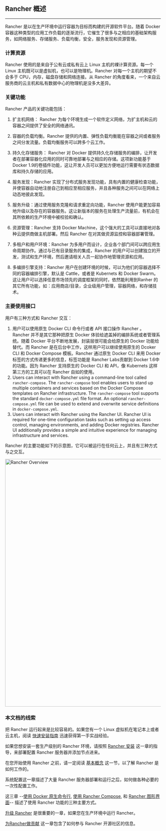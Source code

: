 ## Rancher 概述
---
Rancher 是以在生产环境中运行容器为目标而构建的开源软件平台。随着 Docker 容器这种类型的应用工作负载的逐渐流行，它催生了很多与之相应的基础架构服务，如网络服务、存储服务、负载均衡，安全，服务发现和资源管理。

### 计算资源

Rancher 使用的是来自于公有云或私有云上 Linux 主机的裸计算资源。每一个 Linux 主机既可以是虚拟机，也可以是物理机。Rancher 对每一个主机的期望不会多于 CPU，内存，磁盘存储和网络连接。从 Rancher 的角度看来，一个来自云服务商的云主机和私有数据中心的物理机是没多大差异。

### 关键功能

Rancher 产品的关键功能包括： 

1. 扩主机网络： Rancher 为每个环境生成一个软件定义网络，为扩主机和云的容器之间提供了安全的网络通讯。

2. 容器的负载均衡。Rancher 提供的内置、弹性负载均衡能在容器之间或者服务之间分发流量。负载均衡服务可以跨多个云工作。

3. 持久化存储服务： Rancher 对 Docker 提供持久化存储服务的编排，让开发者在部署容器化应用的同时可靠地部署与之相应的存储。这项新功能基于 Docker 1.9的卷插件功能，这让开发人员可以更加方便地运行需要有状态数据库和持久存储的应用。

4.	服务发现：Rancher 实现了分布式服务发现功能，具有内置的健康检查功能，并使容器自动地注册自己到相应至相应服务，并且各种服务之间可以在网络上动态地彼此发现。

5.	服务升级：通过使用服务克隆和请求重定向功能，Rancher 使用户能更加容易地升级以及存在的容器服务。这让新版本的服务在处理生产流量前，有机会在其所依赖的生产环境中被校验和确认。 

6.	资源管理：Rancher 支持 Docker Machine，这个强大的工具可以直接地对各种云提供商做主机部署。然后 Rancher 在对其做资源监控和容器部署管理。

7. 多租户和用户环境：Rancher 为多用户而设计，企业各个部门间可以跨应用生命周期协作。通过与已有目录服务的集成，Rancher 的用户可以创建独立的开发，测试和生产环境，然后邀请相关人员一起协作地管理资源和应用。

8. 多编排引擎支持：Rancher 用户在创建环境的时候，可以为他们的容器选择不同的容器编排引擎，默认是 Cattle，或者是 Kubernets 和 Docker Swarm。这让用户可以选择任意市场领先的调度框架的同时，依然能利用到Ranher 的其它所有功能，如：应用商店/目录，企业级用户管理，容器网络，和存储技术。

### 主要使用接口

用户有三种方式和 Rancher 交互：

1. 用户可以使用原生 Docker CLI 命令行或者 API 接口操作 Rancher 。Rancher 并不是其它那种把原生 Docker 体验给遮盖掉的编排系统或者管理系统。随着 Docker 平台不断地发展，封装层很可能会给原生的 Docker 功能给替代。而 Rancher 是在后台中工作，这样用户可以继续使用原生的 Dcoker CLI 和 Docker Compose 模板。Rancher 通过原生 Docker CLI 来用 Docker 标签的方式传递更多的信息，标签功能是 Rancher Labs贡献到 Docker 1.6中的功能。因为 Rancher 支持原生的 Docker CLI 和 API，像 Kubernets 这样第三方的工具可以在 Rancher 自如的使用。
2. Users can interact with Rancher using a command-line tool called `rancher-compose`. The `rancher-compose` tool enables users to stand up multiple containers and services based on the Docker Compose templates on Rancher infrastructure. The `rancher-compose` tool supports the standard `docker-compose.yml` file format. An optional `rancher-compose.yml` file can be used to extend and overwrite service definitions in `docker-compose.yml`.
3. Users can interact with Rancher using the Rancher UI. Rancher UI is required for one-time configuration tasks such as setting up access control, managing environments, and adding Docker registries. Rancher UI additionally provides a simple and intuitive experience for managing infrastructure and services.

Rancher 的主要功能如下的示意图，它可以被运行在任何云上，并且有三种方式与之交互。

<img src="{{site.baseurl}}/images/rancher_overview.png" width="800" alt="Rancher Overview">

### 本文档的线索

把 Rancher 运行起来是比较容易的。如果您有一个 Linux 虚拟机在笔记本上或者云主机，阅读  [快速安装指南]({{site.baseurl}}/QuickStartGuide/) 迅速获得第一手实战经验。

如果您想安装一套生产级别的 Rancher 环境，请按照  [Rancher 安装]({{site.baseurl}}/Installing-Rancher/Single-Node/) 这一章的指导，来部署配置 Rancher 服务器并添加节点进来。

在您开始使用 Rancher 之前，请一定阅读 [基本概念]({{site.baseurl}}/concepts/) 这一节，以了解 Rancher 是如何工作的。

系统配置这一章描述了大量 Rancher 服务器部署和运行之后，如何做各种必要的一次性配置工作。

这三章 --[使用 Docker 原生命令行]({{site.baseurl}}/rancher/native-docker/), [使用 Rancher Compose]({{site.baseurl}}/rancher/rancher-compose), 和 [Rancher 图形界面]({{site.baseurl}}/rancher/rancher-ui/applications/stacks/adding-services/)-- 描述了使用 Rancher 功能的三种主要方式。

 [升级 Rancher]({{site.baseurl}}/upgrading/) 是很重要的一章，如果您在生产环境中运行 Rancher。

 [为Rancher做贡献]({{site.baseurl}}/contributing/) 这一章包含了如何参与 Rancher 开源社区的信息。
